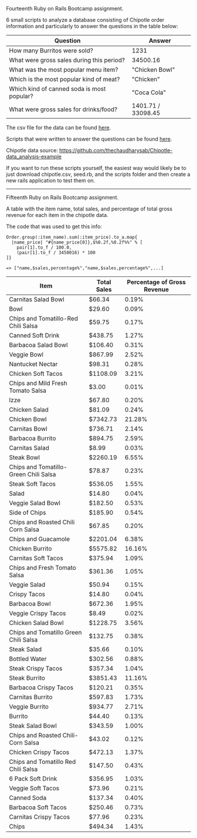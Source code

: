 Fourteenth Ruby on Rails Bootcamp assignment.

6 small scripts to analyze a database consisting of Chipotle order information and particularly to answer the questions in the table below:

Question | Answer
---------|--------
How many Burritos were sold? | 1231 |
What were gross sales during this period? | 34500.16 |
What was the most popular menu item? | "Chicken Bowl" |
Which is the most popular kind of meat? | "Chicken" |
Which kind of canned soda is most popular? | "Coca Cola" |
What were gross sales for drinks/food? | 1401.71 / 33098.45 |

The csv file for the data can be found [here](https://github.com/adeschene/rails-chipotle-queries/blob/main/lib/assets/chipotle.csv).

Scripts that were written to answer the questions can be found [here](https://github.com/adeschene/rails-chipotle-queries/tree/main/lib/assets/scripts).

Chipotle data source: https://github.com/thechaudharysab/Chipotle-data_analysis-example

If you want to run these scripts yourself, the easiest way would likely be to just download chipotle.csv, seed.rb, and the scripts folder and then create a new rails application to test them on.

---

Fifteenth Ruby on Rails Bootcamp assignment.

A table with the item name, total sales, and percentage of total gross revenue for each item in the chipotle data.

The code that was used to get this info:
```
Order.group(:item_name).sum(:item_price).to_a.map{
  |name_price| "#{name_price[0]},$%0.2f,%0.2f%%" % [
    pair[1].to_f / 100.0,
    (pair[1].to_f / 3450016) * 100
]}

=> ["name,$sales,percentage%","name,$sales,percentage%",...]
```

|Item                                 |Total Sales|Percentage of Gross Revenue|
|-------------------------------------|-----------|---------------------------|
|Carnitas Salad Bowl                  |$66.34     |0.19%                      |
|Bowl                                 |$29.60     |0.09%                      |
|Chips and Tomatillo-Red Chili Salsa  |$59.75     |0.17%                      |
|Canned Soft Drink                    |$438.75    |1.27%                      |
|Barbacoa Salad Bowl                  |$106.40    |0.31%                      |
|Veggie Bowl                          |$867.99    |2.52%                      |
|Nantucket Nectar                     |$98.31     |0.28%                      |
|Chicken Soft Tacos                   |$1108.09   |3.21%                      |
|Chips and Mild Fresh Tomato Salsa    |$3.00      |0.01%                      |
|Izze                                 |$67.80     |0.20%                      |
|Chicken Salad                        |$81.09     |0.24%                      |
|Chicken Bowl                         |$7342.73   |21.28%                     |
|Carnitas Bowl                        |$736.71    |2.14%                      |
|Barbacoa Burrito                     |$894.75    |2.59%                      |
|Carnitas Salad                       |$8.99      |0.03%                      |
|Steak Bowl                           |$2260.19   |6.55%                      |
|Chips and Tomatillo-Green Chili Salsa|$78.87     |0.23%                      |
|Steak Soft Tacos                     |$536.05    |1.55%                      |
|Salad                                |$14.80     |0.04%                      |
|Veggie Salad Bowl                    |$182.50    |0.53%                      |
|Side of Chips                        |$185.90    |0.54%                      |
|Chips and Roasted Chili Corn Salsa   |$67.85     |0.20%                      |
|Chips and Guacamole                  |$2201.04   |6.38%                      |
|Chicken Burrito                      |$5575.82   |16.16%                     |
|Carnitas Soft Tacos                  |$375.94    |1.09%                      |
|Chips and Fresh Tomato Salsa         |$361.36    |1.05%                      |
|Veggie Salad                         |$50.94     |0.15%                      |
|Crispy Tacos                         |$14.80     |0.04%                      |
|Barbacoa Bowl                        |$672.36    |1.95%                      |
|Veggie Crispy Tacos                  |$8.49      |0.02%                      |
|Chicken Salad Bowl                   |$1228.75   |3.56%                      |
|Chips and Tomatillo Green Chili Salsa|$132.75    |0.38%                      |
|Steak Salad                          |$35.66     |0.10%                      |
|Bottled Water                        |$302.56    |0.88%                      |
|Steak Crispy Tacos                   |$357.34    |1.04%                      |
|Steak Burrito                        |$3851.43   |11.16%                     |
|Barbacoa Crispy Tacos                |$120.21    |0.35%                      |
|Carnitas Burrito                     |$597.83    |1.73%                      |
|Veggie Burrito                       |$934.77    |2.71%                      |
|Burrito                              |$44.40     |0.13%                      |
|Steak Salad Bowl                     |$343.59    |1.00%                      |
|Chips and Roasted Chili-Corn Salsa   |$43.02     |0.12%                      |
|Chicken Crispy Tacos                 |$472.13    |1.37%                      |
|Chips and Tomatillo Red Chili Salsa  |$147.50    |0.43%                      |
|6 Pack Soft Drink                    |$356.95    |1.03%                      |
|Veggie Soft Tacos                    |$73.96     |0.21%                      |
|Canned Soda                          |$137.34    |0.40%                      |
|Barbacoa Soft Tacos                  |$250.46    |0.73%                      |
|Carnitas Crispy Tacos                |$77.96     |0.23%                      |
|Chips                                |$494.34    |1.43%                      |

